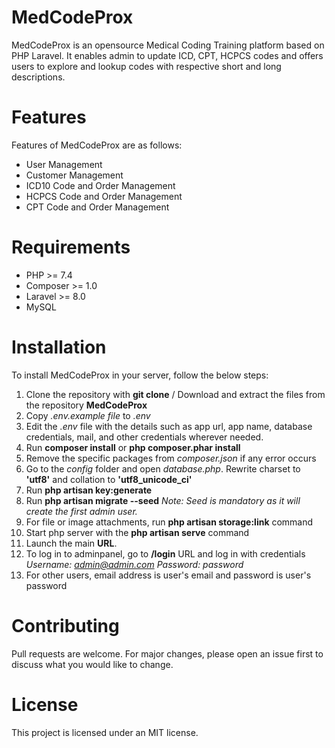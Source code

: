 # MedCodeProx
MedCodeProx is an opensource Medical Coding Training platform based on PHP Laravel. It enables admin to update ICD, CPT, HCPCS codes and offers users to explore and lookup codes with respective short and long descriptions. 

# Features
Features of MedCodeProx are as follows:
- User Management
- Customer Management
- ICD10 Code and Order Management
- HCPCS Code and Order Management
- CPT Code and Order Management

# Requirements
- PHP >= 7.4
- Composer >= 1.0
- Laravel >= 8.0
- MySQL

# Installation
To install MedCodeProx in your server, follow the below steps:

1. Clone the repository with **git clone** / Download and extract the files from the repository **MedCodeProx**
2. Copy *.env.example file* to *.env*
3. Edit the *.env* file with the details such as app url, app name, database credentials, mail, and other credentials wherever needed.
4. Run **composer install** or **php composer.phar install**
5. Remove the specific packages from *composer.json* if any error occurs
6. Go to the *config* folder and open *database.php*. Rewrite charset to **'utf8'** and collation to **'utf8_unicode_ci'**
7. Run **php artisan key:generate**
8. Run **php artisan migrate --seed**
*Note: Seed is mandatory as it will create the first admin user.*
9. For file or image attachments, run **php artisan storage:link** command
10. Start php server with the **php artisan serve** command
11. Launch the main **URL**.
12. To log in to adminpanel, go to **/login** URL and log in with credentials
*Username: admin@admin.com*
*Password: password*
13. For other users, email address is user's email and password is user's password

# Contributing
Pull requests are welcome. For major changes, please open an issue first to discuss what you would like to change.

# License
This project is licensed under an MIT license.
